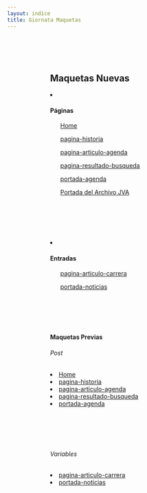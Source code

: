 ```yaml
---
layout: indice
title: Giornata Maquetas
---
```


<nav style='margin: 100px'>
  <h1>Maquetas Nuevas</h1>
  <li><h4>Páginas</h4>
    <ul><a href="{{ site.baseurl }}/pags/home">Home</a></ul>
    <ul><a href="{{ site.baseurl }}/pags/historia">pagina-historia</a></ul>
    <ul><a href="{{ site.baseurl }}/pags/articulo-agenda">pagina-articulo-agenda</a></ul>
    <ul><a href="{{ site.baseurl }}/pags/resultado-de-busqueda">pagina-resultado-busqueda</a></ul>
    <ul><a href="{{ site.baseurl }}/pags/portada-agenda">portada-agenda</a></ul>
    <ul><a href="{{ site.baseurl }}/pags/home-archivo">Portada del Archivo JVA</a></ul>
  </li>
</nav>
<nav style='margin: 100px'>
  <li><h4>Entradas</h4>
    <ul><a href="{{ site.baseurl }}/pags/articulo-carrera-grafico">pagina-articulo-carrera</a></ul>
    <ul><a href="{{ site.baseurl }}/pags/portada_noticias">portada-noticias</a></ul>
  </li>
</nav>
<nav style='margin: 100px'>
<h4>Maquetas Previas</h4>
<h6>Post </h6>
<li><a href="{{ site.baseurl }}/pags_antiguas/home" class='chico'>Home</a></li>
<li><a href="{{ site.baseurl }}/pags_antiguas/historia" class='chico'>pagina-historia</a></li>
<li><a href="{{ site.baseurl }}/pags_antiguas/articulo-agenda" class='chico'>pagina-articulo-agenda</a></li>
<li><a href="{{ site.baseurl }}/pags_antiguas/resultado-de-busqueda" class='chico'>pagina-resultado-busqueda</a></li>
<li><a href="{{ site.baseurl }}/pags_antiguas/portada-agenda" class='chico'>portada-agenda</a></li>
</nav>
<nav style='margin: 100px'>
<h6>Variables</h6>
<li><a href="{{ site.baseurl }}/pags_antiguas/articulo-carrera-grafico" class='chico'>pagina-articulo-carrera</a></li>
<li><a href="{{ site.baseurl }}/pags_antiguas/portada-noticias" class='chico'>portada-noticias</a></li>
</nav>
